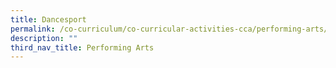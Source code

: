 ```yaml
---
title: Dancesport
permalink: /co-curriculum/co-curricular-activities-cca/performing-arts/dancesport
description: ""
third_nav_title: Performing Arts
---
```

